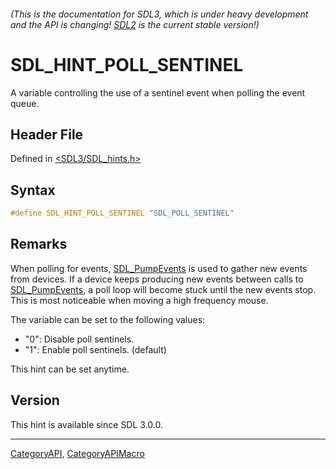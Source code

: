 ###### (This is the documentation for SDL3, which is under heavy development and the API is changing! [SDL2](https://wiki.libsdl.org/SDL2/) is the current stable version!)
# SDL_HINT_POLL_SENTINEL

A variable controlling the use of a sentinel event when polling the event queue.

## Header File

Defined in [<SDL3/SDL_hints.h>](https://github.com/libsdl-org/SDL/blob/main/include/SDL3/SDL_hints.h)

## Syntax

```c
#define SDL_HINT_POLL_SENTINEL "SDL_POLL_SENTINEL"
```

## Remarks

When polling for events, [SDL_PumpEvents](SDL_PumpEvents) is used to gather
new events from devices. If a device keeps producing new events between
calls to [SDL_PumpEvents](SDL_PumpEvents), a poll loop will become stuck
until the new events stop. This is most noticeable when moving a high
frequency mouse.

The variable can be set to the following values:

- "0": Disable poll sentinels.
- "1": Enable poll sentinels. (default)

This hint can be set anytime.

## Version

This hint is available since SDL 3.0.0.

----
[CategoryAPI](CategoryAPI), [CategoryAPIMacro](CategoryAPIMacro)

